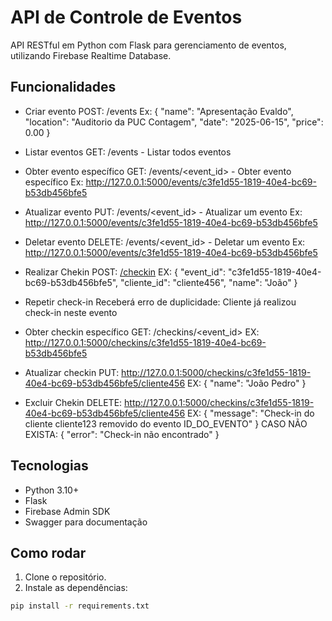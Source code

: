 # API de Controle de Eventos

API RESTful em Python com Flask para gerenciamento de eventos, utilizando Firebase Realtime Database.

## Funcionalidades

- Criar evento
POST: /events
Ex:
{
  "name": "Apresentação Evaldo",
  "location": "Auditorio da PUC Contagem",
  "date": "2025-06-15",
  "price": 0.00
}
- Listar eventos
GET: /events - Listar todos eventos

- Obter evento específico
GET: /events/<event_id> - Obter evento específico
Ex: 
http://127.0.0.1:5000/events/c3fe1d55-1819-40e4-bc69-b53db456bfe5

- Atualizar evento
PUT: /events/<event_id> - Atualizar um evento
Ex: 
http://127.0.0.1:5000/events/c3fe1d55-1819-40e4-bc69-b53db456bfe5

- Deletar evento
DELETE: /events/<event_id> - Deletar um evento
Ex: 
http://127.0.0.1:5000/events/c3fe1d55-1819-40e4-bc69-b53db456bfe5

- Realizar Chekin
POST: [/checkin](http://127.0.0.1:5000/checkin)
EX:
{
    "event_id": "c3fe1d55-1819-40e4-bc69-b53db456bfe5",
    "cliente_id": "cliente456",
    "name": "João"
}

- Repetir check-in
Receberá erro de duplicidade: Cliente já realizou check-in neste evento

- Obter checkin específico
GET: /checkins/<event_id>
EX:
http://127.0.0.1:5000/checkins/c3fe1d55-1819-40e4-bc69-b53db456bfe5


- Atualizar checkin
PUT: http://127.0.0.1:5000/checkins/c3fe1d55-1819-40e4-bc69-b53db456bfe5/cliente456
EX:
{
  "name": "João Pedro"
}

- Excluir Chekin
DELETE: http://127.0.0.1:5000/checkins/c3fe1d55-1819-40e4-bc69-b53db456bfe5/cliente456
EX:
{
  "message": "Check-in do cliente cliente123 removido do evento ID_DO_EVENTO"
}
CASO NÃO EXISTA:
{
  "error": "Check-in não encontrado"
}

## Tecnologias

- Python 3.10+
- Flask
- Firebase Admin SDK
- Swagger para documentação

## Como rodar

1. Clone o repositório.
2. Instale as dependências:

```bash
pip install -r requirements.txt
